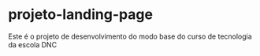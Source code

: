 # projeto-landing-page
Este é o projeto de desenvolvimento do modo base do curso de tecnologia da escola DNC
